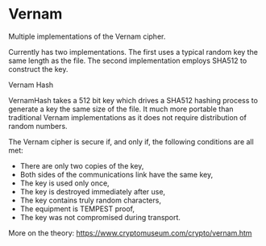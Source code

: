 # Vernam
Multiple implementations of the Vernam cipher.

Currently has two implementations.  The first uses a typical random key the same length as the file.  The second implementation employs SHA512 to construct the key.

Vernam Hash

VernamHash takes a 512 bit key which drives a SHA512 hashing process to generate a key the same size of the file. It much more portable than traditional Vernam implementations as it does not require distribution of random numbers. 

The Vernam cipher is secure if, and only if, the following conditions are all met:

* There are only two copies of the key,
* Both sides of the communications link have the same key,
* The key is used only once,
* The key is destroyed immediately after use,
* The key contains truly random characters,
* The equipment is TEMPEST proof,
* The key was not compromised during transport.

More on the theory:
https://www.cryptomuseum.com/crypto/vernam.htm
